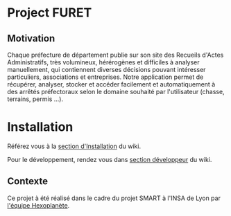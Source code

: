 # Project FURET

## Motivation

Chaque préfecture de département publie sur son site des Recueils d'Actes Administratifs, très volumineux, hérérogènes et difficiles à analyser manuellement, qui contiennent diverses décisions pouvant intéresser particuliers, associations et entreprises.  Notre application permet de récupérer, analyser, stocker et accéder facilement et automatiquement à des arrêtés préfectoraux selon le domaine souhaité par l'utilisateur (chasse, terrains, permis ...).


# Installation

Référez vous à la [section d'Installation](https://github.com/Hexoplanete/Projet-Furet/wiki#installation) du wiki.

Pour le développement, rendez vous dans [section développeur](https://github.com/Hexoplanete/Projet-Furet/wiki/Home-d%C3%A9velopeur) du wiki.



## Contexte

Ce projet à été réalisé dans le cadre du projet SMART à l'INSA de Lyon par [l'équipe Hexoplanète](https://github.com/Hexoplanete/Projet-Furet/wiki/%C3%80-propos-de-l'Hexoplan%C3%A8te).



<!-- uv run pyinstaller --onefile -n furet --add-data "libs/fr_core_news_sm/fr_core_news_sm-3.8.0/;fr_core_news_sm" --collect-data ocrmypdf src/furet/__main__.py -->

<!-- Build Executable : uv run pyinstaller --onefile -n furet --add-data "src/furet/crawler/regions/;crawler-regions" --add-data "libs/fr_core_news_sm/fr_core_news_sm-3.8.0/;fr_core_news_sm"  --additional-hooks-dir=hooks src/ --collect-data ocrmypdf src/furet/__main__.py

Build Executable : uv run pyinstaller --onefile -n furet --add-data "src/furet/crawler/regions/;crawler-regions" --add-data "src/furet/crawler/;crawler"  --add-data "libs/fr_core_news_sm/fr_core_news_sm-3.8.0/;fr_core_news_sm"  --hidden-import=furet.crawler.regions --collect-data ocrmypdf src/furet/__main__.py -->


<!-- uv run pyinstaller --onefile -n furet --add-data "libs/fr_core_news_sm/fr_core_news_sm-3.8.0/;fr_core_news_sm" --add-data "src/furet/crawler/regions/;crawler-regions"  --collect-data ocrmypdf --additional-hooks-dir=hook src/furet/__main__.py -->